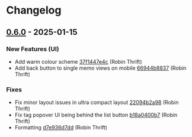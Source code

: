 # Changelog

## [0.6.0](https://github.com/RobinThrift/conveyor/releases/tag/v0.6.0) - 2025-01-15

### <!-- 0 -->New Features (UI)

- Add warm colour scheme [37f1447e4c](https://github.com/RobinThrift/conveyor/commit/37f1447e4cfae92401b0eeb549581f128717426c) (Robin Thrift)
- Add back button to single memo views on mobile [66944b8837](https://github.com/RobinThrift/conveyor/commit/66944b8837f310dcb5ea1253d83c03e04372dc16) (Robin Thrift)

### <!-- 1 -->Fixes

- Fix minor layout issues in ultra compact layout [22094b2a98](https://github.com/RobinThrift/conveyor/commit/22094b2a989068d38c872ddd0ed5a27a3e99c3ca) (Robin Thrift)
- Fix tag popover UI being behind the list button [b18a0400b7](https://github.com/RobinThrift/conveyor/commit/b18a0400b7d5fbe9ebf56ea84b40e5e6d874abc6) (Robin Thrift)
- Formatting [d7e936d7dd](https://github.com/RobinThrift/conveyor/commit/d7e936d7dd52fa0dbf609ef0ea4b219cb5a0f412) (Robin Thrift)

[0.6.0]: https://github.com/RobinThrift/conveyor/compare/v0.5.2..v0.6.0

